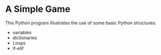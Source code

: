 # A Simple Game

This Python program illustrates the use of some basic Python structures:

* variables
* dictionaries
* Loops
* if-elif

